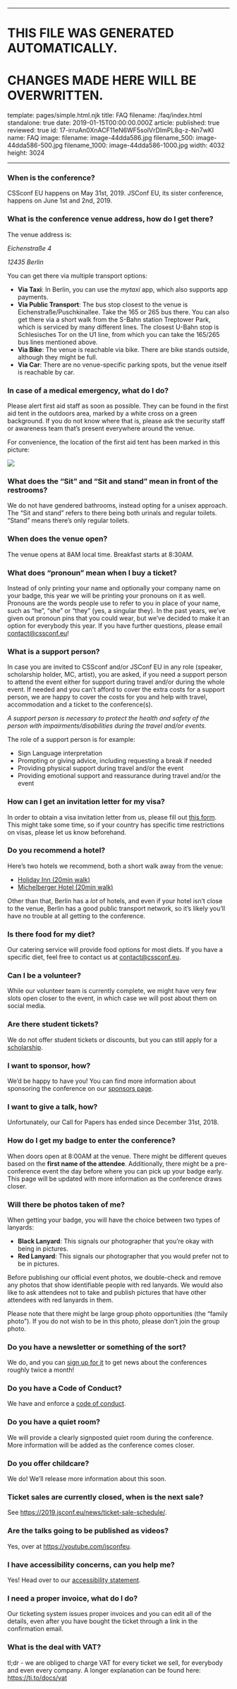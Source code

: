 ----

# THIS FILE WAS GENERATED AUTOMATICALLY.
# CHANGES MADE HERE WILL BE OVERWRITTEN.

template: pages/simple.html.njk
title: FAQ
filename: /faq/index.html
standalone: true
date: 2019-01-15T00:00:00.000Z
article:
  published: true
  reviewed: true
  id: 17-irruAn0XnACF11eN6WF5solVrDImPL8q-z-Nn7wKI
  name: FAQ
  image:
    filename: image-44dda586.jpg
    filename_500: image-44dda586-500.jpg
    filename_1000: image-44dda586-1000.jpg
    width: 4032
    height: 3024

----


### When is the conference?

CSSconf EU happens on May 31st, 2019. JSConf EU, its sister conference, happens
on June 1st and 2nd, 2019.

### What is the conference venue address, how do I get there?

The venue address is:

_Eichenstraße 4_

_12435 Berlin_

You can get there via multiple transport options:

* __Via Taxi__: In Berlin, you can use the _mytaxi_ app, which also supports
app payments.
* __Via Public Transport__: The bus stop closest to the venue is
Eichenstraße/Puschkinallee. Take the 165 or 265 bus there. You can also get
there via a short walk from the S-Bahn station Treptower Park, which is
serviced by many different lines. The closest U-Bahn stop is Schlesisches Tor
on the U1 line, from which you can take the 165/265 bus lines mentioned above.
* __Via Bike__: The venue is reachable via bike. There are bike stands outside,
although they might be full.
* __Via Car__: There are no venue-specific parking spots, but the venue itself
is reachable by car.

### In case of a medical emergency, what do I do?

Please alert first aid staff as soon as possible. They can be found in the
first aid tent in the outdoors area, marked by a white cross on a green
background. If you do not know where that is, please ask the security staff or
awareness team that’s present everywhere around the venue.

For convenience, the location of the first aid tent has been marked in this
picture:

![](contents:images/cms/image-44dda586.jpg)

### What does the “Sit” and “Sit and stand” mean in front of the restrooms?

We do not have gendered bathrooms, instead opting for a unisex approach. The
“Sit and stand” refers to there being both urinals and regular toilets. “Stand”
means there’s only regular toilets.


### When does the venue open?

The venue opens at 8AM local time. Breakfast starts at 8:30AM.

### What does “pronoun” mean when I buy a ticket?

Instead of only printing your name and optionally your company name on your
badge, this year we will be printing your pronouns on it as well. Pronouns are
the words people use to refer to you in place of your name, such as “he”, “she”
or “they” (yes, a singular they). In the past years, we’ve given out pronoun
pins that you could wear, but we’ve decided to make it an option for everybody
this year. If you have further questions, please email contact@cssconf.eu!

### What is a support person? 
In case you are invited to CSSconf and/or JSConf EU in any role (speaker,
scholarship holder, MC, artist), you are asked, if you need a support person to
attend the event either for support during travel and/or during the whole
event. If needed and you can’t afford to cover the extra costs for a support
person, we are happy to cover the costs for you and help with travel,
accommodation and a ticket to the conference(s).

_A support person is necessary to protect the health and safety of the person
with impairments/disabilities during the travel and/or events._

The role of a support person is for example: 
* Sign Language interpretation* Prompting or giving advice, including
requesting a break if needed* Providing physical support during travel and/or
the event* Providing emotional support and reassurance during travel and/or
the event


### How can I get an invitation letter for my visa?

In order to obtain a visa invitation letter from us, please fill out [this
form](https://docs.google.com/forms/d/e/1FAIpQLScn4wzs4AQguzj9TLFQgK0ly_W0D2oMWL6BsyccQwLqYHhQlg/viewform?usp=sf_link).
This might take some time, so if your country has specific time restrictions on
visas, please let us know beforehand.

### Do you recommend a hotel?

Here’s two hotels we recommend, both a short walk away from the venue:

* [Holiday Inn (20min
walk)](https://www.ihg.com/holidayinn/hotels/us/en/berlin/berow/hoteldetail?cm_mmc=GoogleMaps-_-HI-_-DE-_-BEROW)
* [Michelberger Hotel (20min walk)](http://michelbergerhotel.com/en/)

Other than that, Berlin has a _lot_ of hotels, and even if your hotel isn’t
close to the venue, Berlin has a good public transport network, so it’s likely
you’ll have no trouble at all getting to the conference.

### Is there food for my diet?

Our catering service will provide food options for most diets. If you have a
specific diet, feel free to contact us at contact@cssconf.eu.

### Can I be a volunteer?

While our volunteer team is currently complete, we might have very few slots
open closer to the event, in which case we will post about them on social
media.

### Are there student tickets?

We do not offer student tickets or discounts, but you can still apply for a
[scholarship](https://2019.cssconf.eu/scholarships/).

### I want to sponsor, how?

We’d be happy to have you! You can find more information about sponsoring the
conference on our [sponsors page](https://2019.cssconf.eu/sponsors/).

### I want to give a talk, how? 

Unfortunately, our Call for Papers has ended since December 31st, 2018.

### How do I get my badge to enter the conference?

When doors open at 8:00AM at the venue. There might be different queues based
on the __first name of the attendee__. Additionally, there might be a
pre-conference event the day before where you can pick up your badge early.
This page will be updated with more information as the conference draws
closer.

### Will there be photos taken of me?

When getting your badge, you will have the choice between two types of
lanyards:

* __Black Lanyard__: This signals our photographer that you’re okay with being
in pictures.
* __Red Lanyard__: This signals our photographer that you would prefer not to
be in pictures.

Before publishing our official event photos, we double-check and remove any
photos that show identifiable people with red lanyards. We would also like to
ask attendees not to take and publish pictures that have other attendees with
red lanyards in them. 

Please note that there might be large group photo opportunities (the “family
photo”). If you do not wish to be in this photo, please don’t join the group
photo. 

### Do you have a newsletter or something of the sort?

We do, and you can [sign up for it](https://2019.cssconf.eu/newsletter/) to get
news about the conferences roughly twice a month!

### Do you have a Code of Conduct?

We have and enforce a [code of
conduct](https://2019.cssconf.eu/code-of-conduct/).

### Do you have a quiet room?

We will provide a clearly signposted quiet room during the conference. More
information will be added as the conference comes closer.

### Do you offer childcare?

We do! We’ll release more information about this soon.

### Ticket sales are currently closed, when is the next sale?

See https://2019.jsconf.eu/news/ticket-sale-schedule/.

### Are the talks going to be published as videos?

Yes, over at https://youtube.com/jsconfeu.

### I have accessibility concerns, can you help me?

Yes! Head over to our [accessibility statement](/accessibility).

### I need a proper invoice, what do I do?

Our ticketing system issues proper invoices and you can edit all of the
details, even after you have bought the ticket through a link in the
confirmation email.

### What is the deal with VAT?

tl;dr - we are obliged to charge VAT for every ticket we sell, for everybody
and even every company. A longer explanation can be found here:
https://ti.to/docs/vat
